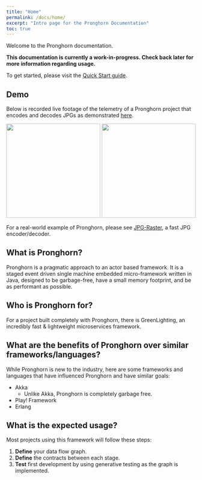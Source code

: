 ```yaml
---
title: "Home"
permalink: /docs/home/
excerpt: "Intro page for the Pronghorn Documentation"
toc: true
---
```

Welcome to the Pronghorn documentation.

**This documentation is currently a work-in-progress. Check back later for more information regarding usage.**

To get started, please visit the [Quick Start guide](../quick-start-guide).

## Demo 
Below is recorded live footage of the telemetry of a Pronghorn project that encodes and decodes JPGs as demonstrated
[here](/Pronghorn/docs/jpg-raster).

<img style="width:250px;" src="/Pronghorn/assets/gifs/decoding-jpgs-1.gif" />
<img style="width:250px;" src="/Pronghorn/assets/gifs/encoding-jpgs-1.gif" />

For a real-world example of Pronghorn, please see [JPG-Raster](https://objectcomputing.github.io/Pronghorn/docs/jpg-raster/), a fast JPG encoder/decoder.

## What is Pronghorn?
Pronghorn is a pragmatic approach to an actor based framework. It is a staged event driven single machine embedded micro-framework written in Java, designed to be garbage-free, have a small memory footprint, and be as performant as possible.

## Who is Pronghorn for?
For a project built completely with Pronghorn, there is GreenLighting, an incredibly fast & lightweight microservices framework.

## What are the benefits of Pronghorn over similar frameworks/languages?
While Pronghorn is new to the industry, here are some frameworks and languages that have influenced Pronghorn and have similar goals:
* Akka
  * Unlike Akka, Pronghorn is completely garbage free.
* Play! Framework
* Erlang

## What is the expected usage?
Most projects using this framework will follow these steps:

1. **Define** your data flow graph.
2. **Define** the contracts between each stage.
3. **Test** first development by using generative testing as the graph is implemented.
